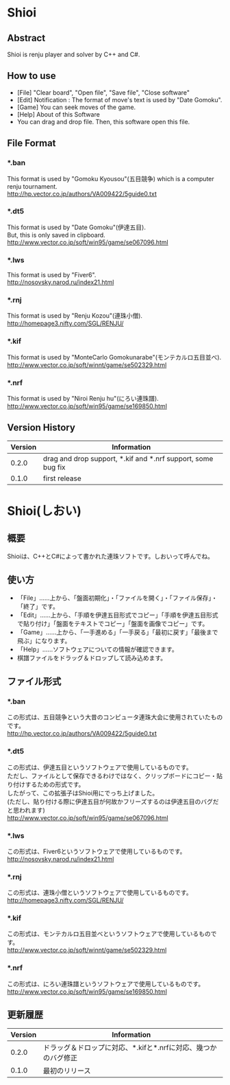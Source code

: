 # Shioi

## Abstract
Shioi is renju player and solver by C++ and C#.

## How to use
- [File] "Clear board", "Open file", "Save file", "Close software"
- [Edit] Notification : The format of move's text is used by "Date Gomoku".
- [Game] You can seek moves of the game.
- [Help] About of this Software
- You can drag and drop file. Then, this software open this file.

## File Format
### *.ban
This format is used by "Gomoku Kyousou"(五目競争) which is a computer renju tournament.  
http://hp.vector.co.jp/authors/VA009422/5guide0.txt

### *.dt5
This format is used by "Date Gomoku"(伊達五目).  
But, this is only saved in clipboard.  
http://www.vector.co.jp/soft/win95/game/se067096.html

### *.lws
This format is used by "Fiver6".  
http://nosovsky.narod.ru/index21.html

### *.rnj
This format is used by "Renju Kozou"(連珠小僧).  
http://homepage3.nifty.com/SGL/RENJU/

### *.kif
This format is used by "MonteCarlo Gomokunarabe"(モンテカルロ五目並べ).  
http://www.vector.co.jp/soft/winnt/game/se502329.html

### *.nrf
This format is used by "Niroi Renju hu"(にろい連珠譜).  
http://www.vector.co.jp/soft/win95/game/se169850.html

## Version History
|Version|Information|
|-------|-----------|
|0.2.0|drag and drop support, \*.kif and \*.nrf support, some bug fix|
|0.1.0|first release|

# Shioi(しおい)

## 概要
Shioiは、C++とC#によって書かれた連珠ソフトです。しおいって呼んでね。

## 使い方
- 「File」……上から、「盤面初期化」・「ファイルを開く」・「ファイル保存」・「終了」です。
- 「Edit」……上から、「手順を伊達五目形式でコピー」「手順を伊達五目形式で貼り付け」「盤面をテキストでコピー」「盤面を画像でコピー」です。
- 「Game」……上から、「一手進める」「一手戻る」「最初に戻す」「最後まで飛ぶ」になります。
- 「Help」……ソフトウェアについての情報が確認できます。
- 棋譜ファイルをドラッグ＆ドロップして読み込めます。

## ファイル形式
### *.ban
この形式は、五目競争という大昔のコンピュータ連珠大会に使用されていたものです。  
http://hp.vector.co.jp/authors/VA009422/5guide0.txt

### *.dt5
この形式は、伊達五目というソフトウェアで使用しているものです。  
ただし、ファイルとして保存できるわけではなく、クリップボードにコピー・貼り付けするための形式です。  
したがって、この拡張子はShioi用にでっち上げました。  
(ただし、貼り付ける際に伊達五目が何故かフリーズするのは伊達五目のバグだと思われます)  
http://www.vector.co.jp/soft/win95/game/se067096.html

### *.lws
この形式は、Fiver6というソフトウェアで使用しているものです。  
http://nosovsky.narod.ru/index21.html

### *.rnj
この形式は、連珠小僧というソフトウェアで使用しているものです。  
http://homepage3.nifty.com/SGL/RENJU/

### *.kif
この形式は、モンテカルロ五目並べというソフトウェアで使用しているものです。  
http://www.vector.co.jp/soft/winnt/game/se502329.html

### *.nrf
この形式は、にろい連珠譜というソフトウェアで使用しているものです。  
http://www.vector.co.jp/soft/win95/game/se169850.html

## 更新履歴
|Version|Information|
|-------|-----------|
|0.2.0|ドラッグ＆ドロップに対応、\*.kifと\*.nrfに対応、幾つかのバグ修正|
|0.1.0|最初のリリース|
